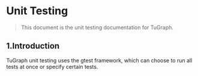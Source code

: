 # Unit Testing

> This document is the unit testing documentation for TuGraph.
 
## 1.Introduction

TuGraph unit testing uses the gtest framework, which can choose to run all tests at once or specify certain tests.